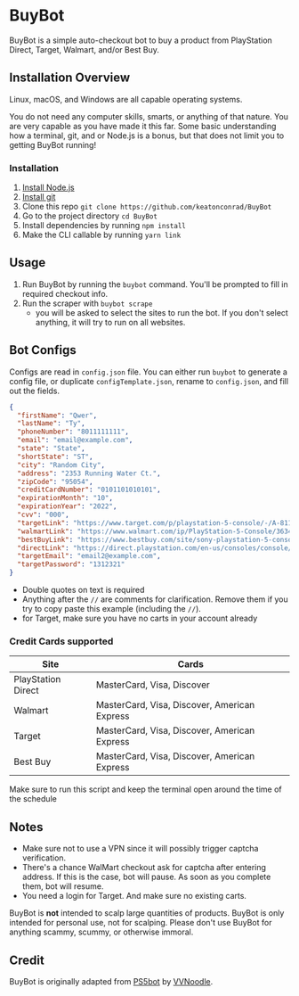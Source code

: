 # BuyBot

BuyBot is a simple auto-checkout bot to buy a product from PlayStation Direct, Target, Walmart, and/or Best Buy.

## Installation Overview

Linux, macOS, and Windows are all capable operating systems.

You do not need any computer skills, smarts, or anything of that nature. You are very capable as you have made it this far. Some basic understanding how a terminal, git, and or Node.js is a bonus, but that does not limit you to getting BuyBot running!

### Installation

 1. [Install Node.js](https://nodejs.org/en/)
 2. [Install git](https://git-scm.com/)
 3. Clone this repo
    `git clone https://github.com/keatonconrad/BuyBot`
 4. Go to the project directory `cd BuyBot`
 5. Install dependencies by running `npm install`
 6. Make the CLI callable by running `yarn link`  

## Usage

 1. Run BuyBot by running the `buybot` command. You'll be prompted to fill in required checkout info.
 2. Run the scraper with `buybot scrape`
    - you will be asked to select the sites to run the bot. If you don't select anything, it will try to run on all websites.

## Bot Configs

Configs are read in `config.json` file. You can either run `buybot` to generate a config file, or duplicate `configTemplate.json`, rename to `config.json`, and fill out the fields.

```json
{
  "firstName": "Qwer",
  "lastName": "Ty",
  "phoneNumber": "8011111111",
  "email": "email@example.com",
  "state": "State",
  "shortState": "ST",
  "city": "Random City",
  "address": "2353 Running Water Ct.",
  "zipCode": "95054",
  "creditCardNumber": "0101101010101",
  "expirationMonth": "10",
  "expirationYear": "2022",
  "cvv": "000",
  "targetLink": "https://www.target.com/p/playstation-5-console/-/A-81114595",
  "walmartLink": "https://www.walmart.com/ip/PlayStation-5-Console/363472942",
  "bestBuyLink": "https://www.bestbuy.com/site/sony-playstation-5-console/6426149.p",
  "directLink": "https://direct.playstation.com/en-us/consoles/console/playstation5-console.3005816",
  "targetEmail": "email2@example.com",
  "targetPassword": "1312321"
}
```

- Double quotes on text is required
- Anything after the `//` are comments for clarification. Remove them if you try to copy paste this example (including the `//`).
- for Target, make sure you have no carts in your account already

### Credit Cards supported

| Site               | Cards                                        |
|--------------------|----------------------------------------------|
| PlayStation Direct | MasterCard, Visa, Discover                   |
| Walmart            | MasterCard, Visa, Discover, American Express |
| Target             | MasterCard, Visa, Discover, American Express |
| Best Buy           | MasterCard, Visa, Discover, American Express |

Make sure to run this script and keep the terminal open around the time of the schedule

## Notes

- Make sure not to use a VPN since it will possibly trigger captcha verification.
- There's a chance WalMart checkout ask for captcha after entering address. If this is the case, bot will pause. As soon as you complete them, bot will resume.
- You need a login for Target. And make sure no existing carts.

BuyBot is **not** intended to scalp large quantities of products. BuyBot is only intended for personal use, not for scalping. Please don't use BuyBot for anything scammy, scummy, or otherwise immoral.

## Credit

BuyBot is originally adapted from [PS5bot](https://github.com/VVNoodle/PS5bot) by [VVNoodle](https://github.com/VVNoodle).
